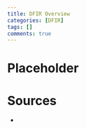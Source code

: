 ```yaml
---
title: DFIR Overview
categories: [DFIR]
tags: []
comments: true
---
```


# Placeholder

# Sources
- 